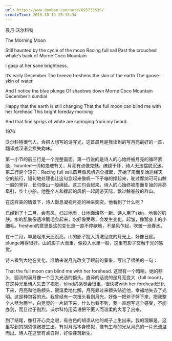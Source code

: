 ```yaml
---
url: https://www.douban.com/note/693733536/
createTime: 2018-10-19 15:38:34
---
```


晨月·沃尔科特

The Morning Moon

Still haunted by the cycle of the moon
Racing full sail
Past the crouched whale’s back of Morne Coco Mountain

I gasp at her sane brightness.

It’s early December
The breeze freshens the skin of the earth
The goose-skin of water

And I notice the blue plunge
Of shadows down Morne Coco Mountain
December’s sundial

Happy that the earth is still changing
That the full moon can blind me with her forehead
This bright foreday morning

And that fine sprigs of white are springing from my beard.

1976

沃尔科特很气人，会把人想写的诗写光，这首晨月是我读到的写月亮最好的一首，翻译成汉语会损失韵味。

第一小节的前三行是一个完整画面。第一行说的是诗人的心始终被月亮的循环萦绕，haunted一词和鬼魂有关，月亮有点像鬼魅，缭绕于怀，诗人无法摆脱沉迷。第二行是个短句：Racing full sail.圆月像风帆完全撑起，开始了周而复始巡经天空的航行，短句地处理也让这句念起来像帆一下子嘣的撑起来，驶过摩纳可可山鲸一般的脊背，长句像山一般绵延。这三句合起来，诗人的心始终被周而复始的月亮牵引，步上小船，他整个人和撑起的风帆一起周游天际，飘过鲸脊般的群山。

在这样美的情景下，诗人慑息凝视月亮的神采奕奕。他看到了什么呢？

已经到了十二月，会有风，扫过地表，让地面焕然一新。诗人用了skin，地表的肌肤。水的肌肤像遇冷鹅毛会起来，水好像受寒，会发生变化，起皱，像鹅身上的小细毛。freshen的意思是这的变化是一直不停歇地，不是风乍起，吹皱一池春水。

在十二月，早晨起来天还没亮，山的影子投入清澈见底的月光上，好像日晷。plunge用得很好，山的影子大而重，像投入水里一般，这里有影子交融于光的感觉。

诗人看到大地在变化，准确来说月光改变了眼前的景象，写出了很美的一句：

That the full moon can blind me with her forehead. 这里有一个暗喻，她的额头，圆润的满月像一个巨大光洁的额头。直译的话说的是月亮变大（full moon），在这种光里诗人失去了视觉，blind的感觉会很重，很快被with her forehead弱化下来，月亮和他贴额头，很温柔地化解，月亮靠过来额头贴近他，幸福地失去了光明。这是种包容的光。我曾经有一次扭头看到月光，好像一把斧子劈下来，把我整个人劈为两半，白晃晃的一片斩下来，什么也看不到，我一直想写这个感受，不能办到，而且过于剧烈，沃尔科特用英语把不慑人而温柔的大写了出来。

到了结尾，像打开心灵之眼，有白色的胡须从他的胡子上生出来。我的理解是，这里写到的胡须像嫩枝生出，有对月亮本身模拟，像有生命的光从月亮的一片光流溢而出。诗人在这里有点自得，好像荏苒新生。